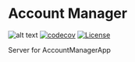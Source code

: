 # Account Manager 
![alt text](https://travis-ci.org/triodjangopiter/account-manager-server.svg?branch=master) [![codecov](https://codecov.io/gh/triodjangopiter/account-manager-server/branch/master/graph/badge.svg)](https://codecov.io/gh/triodjangopiter/account-manager-server) [![License](https://img.shields.io/badge/License-Apache%202.0-blue.svg)](https://github.com/triodjangopiter/account-manager-server/master/license.txt)

Server for AccountManagerApp
